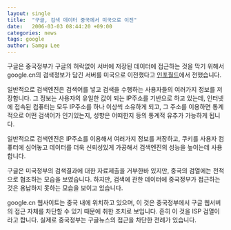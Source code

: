 ```yaml
---
layout: single
title:  "구글, 검색 데이터 중국에서 미국으로 이전"
date:   2006-03-03 08:44:20 +09:00
categories: news
tags: google
author: Samgu Lee
---
```

구글은 중국정부가 구글의 허락없이 서버에 저장된 데이터에 접근하는 것을 막기 위해서 google.cn의 검색정보가 담긴 서버를 미국으로 이전했다고 [인포월드](http://www.infoworld.com/article/06/03/01/75996_030106HNgooglechina_1.html)에서 전했습니다.

일반적으로 검색엔진은 검색어를 넣고 검색을 수행하는 사용자들의 여러가지 정보를 저장합니다. 그 정보는 사용자의 유일한 값이 되는 IP주소를 기반으로 하고 있는데, 인터넷에 접속된 컴퓨터는 모두 IP주소를 하나 이상씩 소유하게 되고, 그 주소를 이용하면 통계적으로 어떤 검색어가 인기있는지, 성향은 어떠한지 등의 통계적 유추가 가능하게 됩니다.

일반적으로 검색엔진은 IP주소를 이용해서 여러가지 정보를 저장하고, 쿠키를 사용자 컴퓨터에 심어놓고 데이터를 더욱 신뢰성있게 가공해서 검색엔진의 성능을 높이는데 사용합니다.

구글은 미국정부의 검색결과에 대한 자료제출을 거부한바 있지만, 중국의 검열에는 전적으로 협조하는 모습을 보였습니다. 하지만, 검색에 관한 데이터에 중국정부가 접근하는 것은 용납하지 못하는 모습을 보이고 있습니다.

google.cn 웹사이트는 중국 내에 위치하고 있으며, 이 것은 중국정부에서 구글 웹서버의 접근 자체를 차단할 수 있기 때문에 취한 조치로 보입니다. 흔히 이 것을 ISP 검열이라고 합니다. 실제로 중국정부는 구글뉴스의 접근을 차단한 전례가 있습니다.
